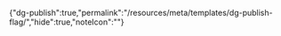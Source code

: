 
{"dg-publish":true,"permalink":"/resources/meta/templates/dg-publish-flag/","hide":true,"noteIcon":""}


